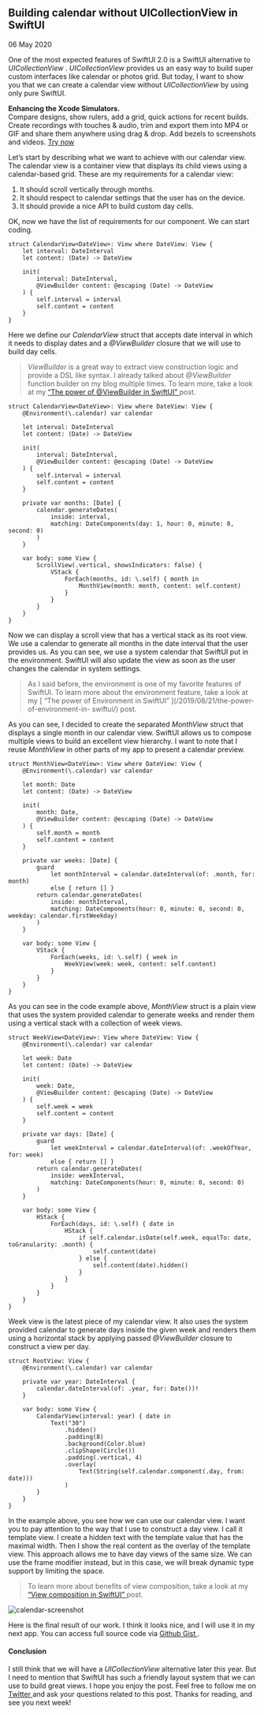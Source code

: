 ##  Building calendar without UICollectionView in SwiftUI

06 May 2020

One of the most expected features of SwiftUI 2.0 is a SwiftUI alternative to
_UICollectionView_ . _UICollectionView_ provides us an easy way to build super
custom interfaces like calendar or photos grid. But today, I want to show you
that we can create a calendar view without _UICollectionView_ by using only
pure SwiftUI.

**Enhancing the Xcode Simulators.**  
Compare designs, show rulers, add a grid, quick actions for recent builds.
Create recordings with touches & audio, trim and export them into MP4 or GIF
and share them anywhere using drag & drop. Add bezels to screenshots and
videos. [ Try now ](https://gumroad.com/a/931293139/ftvbh)

Let’s start by describing what we want to achieve with our calendar view. The
calendar view is a container view that displays its child views using a
calendar-based grid. These are my requirements for a calendar view:

  1. It should scroll vertically through months. 
  2. It should respect to calendar settings that the user has on the device. 
  3. It should provide a nice API to build custom day cells. 

OK, now we have the list of requirements for our component. We can start
coding.

    
    
    struct CalendarView<DateView>: View where DateView: View {
        let interval: DateInterval
        let content: (Date) -> DateView
    
        init(
            interval: DateInterval,
            @ViewBuilder content: @escaping (Date) -> DateView
        ) {
            self.interval = interval
            self.content = content
        }
    }
    

Here we define our _CalendarView_ struct that accepts date interval in which
it needs to display dates and a _@ViewBuilder_ closure that we will use to
build day cells.

> _ViewBuilder_ is a great way to extract view construction logic and provide
> a DSL like syntax. I already talked about _@ViewBuilder_ function builder on
> my blog multiple times. To learn more, take a look at my [ “The power of
> @ViewBuilder in SwiftUI” ](/2019/12/18/the-power-of-viewbuilder-in-swiftui/)
> post.
    
    
    struct CalendarView<DateView>: View where DateView: View {
        @Environment(\.calendar) var calendar
    
        let interval: DateInterval
        let content: (Date) -> DateView
    
        init(
            interval: DateInterval,
            @ViewBuilder content: @escaping (Date) -> DateView
        ) {
            self.interval = interval
            self.content = content
        }
    
        private var months: [Date] {
            calendar.generateDates(
                inside: interval,
                matching: DateComponents(day: 1, hour: 0, minute: 0, second: 0)
            )
        }
    
        var body: some View {
            ScrollView(.vertical, showsIndicators: false) {
                VStack {
                    ForEach(months, id: \.self) { month in
                        MonthView(month: month, content: self.content)
                    }
                }
            }
        }
    }
    

Now we can display a scroll view that has a vertical stack as its root view.
We use a calendar to generate all months in the date interval that the user
provides us. As you can see, we use a system calendar that SwiftUI put in the
environment. SwiftUI will also update the view as soon as the user changes the
calendar in system settings.

> As I said before, the environment is one of my favorite features of SwiftUI.
> To learn more about the environment feature, take a look at my [ “The power
> of Environment in SwiftUI” ](/2019/08/21/the-power-of-environment-in-
> swiftui/) post.

As you can see, I decided to create the separated _MonthView_ struct that
displays a single month in our calendar view. SwiftUI allows us to compose
multiple views to build an excellent view hierarchy. I want to note that I
reuse _MonthView_ in other parts of my app to present a calendar preview.

    
    
    struct MonthView<DateView>: View where DateView: View {
        @Environment(\.calendar) var calendar
    
        let month: Date
        let content: (Date) -> DateView
    
        init(
            month: Date,
            @ViewBuilder content: @escaping (Date) -> DateView
        ) {
            self.month = month
            self.content = content
        }
    
        private var weeks: [Date] {
            guard
                let monthInterval = calendar.dateInterval(of: .month, for: month)
                else { return [] }
            return calendar.generateDates(
                inside: monthInterval,
                matching: DateComponents(hour: 0, minute: 0, second: 0, weekday: calendar.firstWeekday)
            )
        }
    
        var body: some View {
            VStack {
                ForEach(weeks, id: \.self) { week in
                    WeekView(week: week, content: self.content)
                }
            }
        }
    }
    

As you can see in the code example above, _MonthView_ struct is a plain view
that uses the system provided calendar to generate weeks and render them using
a vertical stack with a collection of week views.

    
    
    struct WeekView<DateView>: View where DateView: View {
        @Environment(\.calendar) var calendar
    
        let week: Date
        let content: (Date) -> DateView
    
        init(
            week: Date,
            @ViewBuilder content: @escaping (Date) -> DateView
        ) {
            self.week = week
            self.content = content
        }
    
        private var days: [Date] {
            guard
                let weekInterval = calendar.dateInterval(of: .weekOfYear, for: week)
                else { return [] }
            return calendar.generateDates(
                inside: weekInterval,
                matching: DateComponents(hour: 0, minute: 0, second: 0)
            )
        }
    
        var body: some View {
            HStack {
                ForEach(days, id: \.self) { date in
                    HStack {
                        if self.calendar.isDate(self.week, equalTo: date, toGranularity: .month) {
                            self.content(date)
                        } else {
                            self.content(date).hidden()
                        }
                    }
                }
            }
        }
    }
    

Week view is the latest piece of my calendar view. It also uses the system
provided calendar to generate days inside the given week and renders them
using a horizontal stack by applying passed _@ViewBuilder_ closure to
construct a view per day.

    
    
    struct RootView: View {
        @Environment(\.calendar) var calendar
    
        private var year: DateInterval {
            calendar.dateInterval(of: .year, for: Date())!
        }
    
        var body: some View {
            CalendarView(interval: year) { date in
                Text("30")
                    .hidden()
                    .padding(8)
                    .background(Color.blue)
                    .clipShape(Circle())
                    .padding(.vertical, 4)
                    .overlay(
                        Text(String(self.calendar.component(.day, from: date)))
                    )
            }
        }
    }
    

In the example above, you see how we can use our calendar view. I want you to
pay attention to the way that I use to construct a day view. I call it
template view. I create a hidden text with the template value that has the
maximal width. Then I show the real content as the overlay of the template
view. This approach allows me to have day views of the same size. We can use
the frame modifier instead, but in this case, we will break dynamic type
support by limiting the space.

> To learn more about benefits of view composition, take a look at my [ “View
> composition in SwiftUI” ](/2019/10/30/view-composition-in-swiftui/) post.

![calendar-screenshot](/public/calendar.png)

Here is the final result of our work. I think it looks nice, and I will use it
in my next app. You can access full source code via [ Github Gist
](https://gist.github.com/mecid/f8859ea4bdbd02cf5d440d58e936faec/9169b0293f709bb1f560de2ca8184ea903fd5116)
.

####  Conclusion

I still think that we will have a _UICollectionView_ alternative later this
year. But I need to mention that SwiftUI has such a friendly layout system
that we can use to build great views. I hope you enjoy the post. Feel free to
follow me on [ Twitter ](https://twitter.com/mecid) and ask your questions
related to this post. Thanks for reading, and see you next week!

